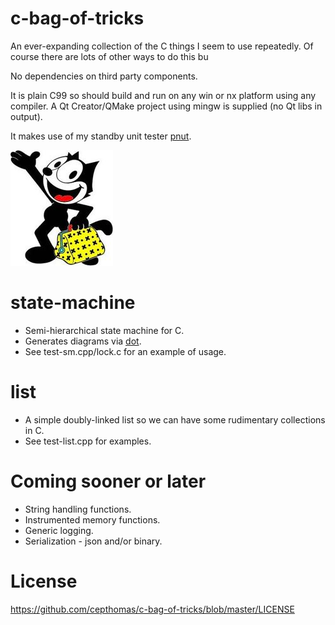 # c-bag-of-tricks
An ever-expanding collection of the C things I seem to use repeatedly. Of course there are
lots of other ways to do this bu

No dependencies on third party components.

It is plain C99 so should build and run on any win or nx platform using any compiler.
A Qt Creator/QMake project using mingw is supplied (no Qt libs in output).

It makes use of my standby unit tester [pnut](https://github.com/cepthomas/pnut).

![logo](https://github.com/cepthomas/c-bag-of-tricks/blob/master/felix.jpg)

# state-machine
- Semi-hierarchical state machine for C.
- Generates diagrams via [dot](https://www.graphviz.org/).
- See test-sm.cpp/lock.c for an example of usage.

# list
- A simple doubly-linked list so we can have some rudimentary collections in C.
- See test-list.cpp for examples.

# Coming sooner or later
- String handling functions.
- Instrumented memory functions.
- Generic logging.
- Serialization - json and/or binary.

# License
https://github.com/cepthomas/c-bag-of-tricks/blob/master/LICENSE
